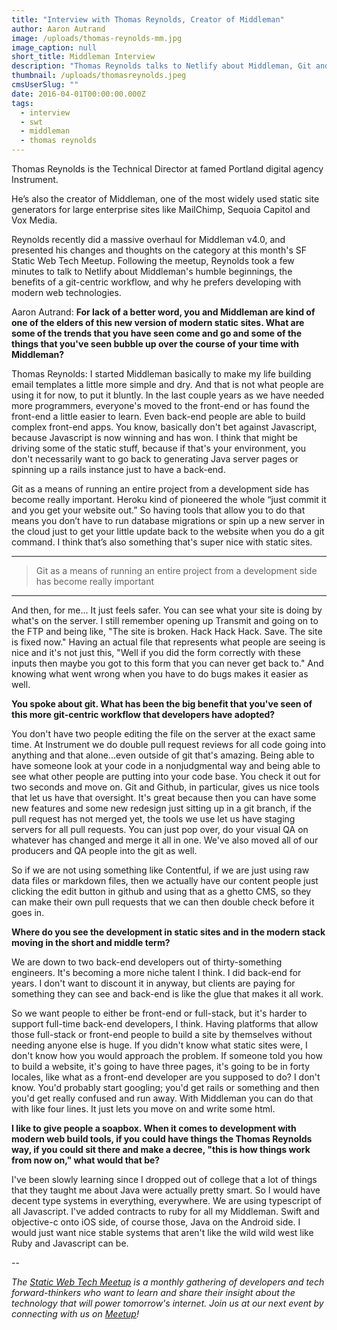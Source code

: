 ```yaml
---
title: "Interview with Thomas Reynolds, Creator of Middleman"
author: Aaron Autrand
image: /uploads/thomas-reynolds-mm.jpg
image_caption: null
short_title: Middleman Interview
description: "Thomas Reynolds talks to Netlify about Middleman, Git and developing with modern web tools."
thumbnail: /uploads/thomasreynolds.jpeg
cmsUserSlug: ""
date: 2016-04-01T00:00:00.000Z
tags:
  - interview
  - swt
  - middleman
  - thomas reynolds
---
```


Thomas Reynolds is the Technical Director at famed Portland digital agency Instrument.

He’s also the creator of Middleman, one of the most widely used static site generators for large enterprise sites like MailChimp, Sequoia Capitol and Vox Media.

Reynolds recently did a massive overhaul for Middleman v4.0, and presented his changes and thoughts on the category at this month's SF Static Web Tech Meetup. Following the meetup, Reynolds took a few minutes to talk to Netlify about Middleman's humble beginnings, the benefits of a git-centric workflow, and why he prefers developing with modern web technologies.

<!-- excerpt -->

Aaron Autrand: **For lack of a better word, you and Middleman are kind of one of the elders of this new version of modern static sites. What are some of the trends that you have seen come and go and some of the things that you've seen bubble up over the course of your time with Middleman?**

Thomas Reynolds: I started Middleman basically to make my life building email templates a little more simple and dry. And that is not what people are using it for now, to put it bluntly. In the last couple years as we have needed more programmers, everyone's moved to the front-end or has found the front-end a little easier to learn. Even back-end people are able to build complex front-end apps. You know, basically don't bet against Javascript, because Javascript is now winning and has won. I think that might be driving some of the static stuff, because if that's your environment, you don't necessarily want to go back to generating Java server pages or spinning up a rails instance just to have a back-end.

Git as a means of running an entire project from a development side has become really important. Heroku kind of pioneered the whole “just commit it and you get your website out.” So having tools that allow you to do that means you don’t have to run database migrations or spin up a new server in the cloud just to get your little update back to the website when you do a git command. I think that’s also something that's super nice with static sites.

---
> Git as a means of running an entire project from a development side has become really important

---

And then, for me... It just feels safer. You can see what your site is doing by what's on the server. I still remember opening up Transmit and going on to the FTP and being like, "The site is broken. Hack Hack Hack. Save. The site is fixed now." Having an actual file that represents what people are seeing is nice and it's not just this, "Well if you did the form correctly with these inputs then maybe you got to this form that you can never get back to." And knowing what went wrong when you have to do bugs makes it easier as well.

**You spoke about git. What has been the big benefit that you've seen of this more git-centric workflow that developers have adopted?**

You don't have two people editing the file on the server at the exact same time. At Instrument we do double pull request reviews for all code going into anything and that alone...even outside of git that's amazing. Being able to have someone look at your code in a nonjudgmental way and being able to see what other people are putting into your code base. You check it out for two seconds and move on. Git and Github, in particular, gives us nice tools that let us have that oversight. It's great because then you can have some new features and some new redesign just sitting up in a git branch, if the pull request has not merged yet, the tools we use let us have staging servers for all pull requests. You can just pop over, do your visual QA on whatever has changed and merge it all in one.  We've also moved all of our producers and QA people into the git as well.

So if we are not using something like Contentful, if we are just using raw data files or markdown files, then we actually have our content people just clicking the edit button in github and using that as a ghetto CMS, so they can make their own pull requests that we can then double check before it goes in.

**Where do you see the development in static sites and in the modern stack moving in the short and middle term?**

We are down to two back-end developers out of thirty-something engineers. It's becoming a more niche talent I think. I did back-end for years. I don't want to discount it in anyway, but clients are paying for something they can see and back-end is like the glue that makes it all work.

So we want people to either be front-end or full-stack, but it's harder to support full-time back-end developers, I think. Having platforms that allow those full-stack or front-end people to build a site by themselves without needing anyone else is huge. If you didn't know what static sites were, I don't know how you would approach the problem. If someone told you how to build a website, it's going to have three pages, it's going to be in forty locales, like what as a front-end developer are you supposed to do? I don't know. You'd probably start googling; you'd get rails or something and then you'd get really confused and run away. With Middleman you can do that with like four lines. It just lets you move on and write some html.

**I like to give people a soapbox. When it comes to development with modern web build tools, if you could have things the Thomas Reynolds way, if you could sit there and make a decree, "this is how things work from now on," what would that be?**

I've been slowly learning since I dropped out of college that a lot of things that they taught me about Java were actually pretty smart. So I would have decent type systems in everything, everywhere. We are using typescript of all Javascript. I've added contracts to ruby for all my Middleman. Swift and objective-c onto iOS side, of course those, Java on the Android side. I would just want nice stable systems that aren't like the wild wild west like Ruby and Javascript can be.

--

_The [Static Web Tech Meetup](http://www.meetup.com/sf-static-web-tech/) is a monthly gathering of developers and tech forward-thinkers who want to learn and share their insight about the technology that will power tomorrow's internet. Join us at our next event by connecting with us on [Meetup](http://www.meetup.com/sf-static-web-tech/)!_
